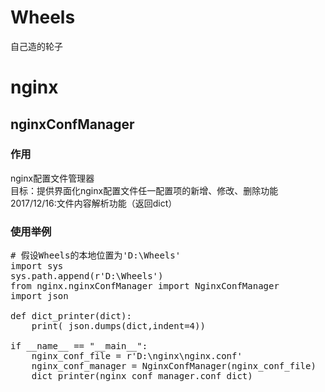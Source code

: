 # Wheels
自己造的轮子
# nginx
## nginxConfManager
### 作用
nginx配置文件管理器<br>
目标：提供界面化nginx配置文件任一配置项的新增、修改、删除功能<br>
2017/12/16:文件内容解析功能（返回dict）<br>
### 使用举例
<pre>
# 假设Wheels的本地位置为'D:\Wheels'
import sys
sys.path.append(r'D:\Wheels')
from nginx.nginxConfManager import NginxConfManager
import json

def dict_printer(dict):
	print( json.dumps(dict,indent=4))

if __name__ == "__main__":
	nginx_conf_file = r'D:\nginx\nginx.conf'
	nginx_conf_manager = NginxConfManager(nginx_conf_file)
	dict_printer(nginx_conf_manager.conf_dict)
</pre>